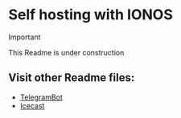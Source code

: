 # Self hosting with IONOS

> [!IMPORTANT]  
> This Readme is under construction

 ## Visit other Readme files:

- [TelegramBot](./scripts/telegramBot/README.md)
- [Icecast](./config/icecast/README.md)

<!-- # Self hosting with IONOS

Welcome to the **Fondomarcador.com**! This repository contains the infrastructure and configurations for setting up a web server and its associated tools. The primary goal of this project is to deploy a robust and functional environment with features like dynamic DNS, SSL certificates, monitoring, and a URL shortener application, using vagrant and ansible.

## Features

- **Dynamic DNS**: Automates the process of updating DNS records with current IP addresses.
- **SSL Certificates**: Secure your domain with SSL certificates.
- **Monitoring**: Preconfigured Grafana dashboards for server status and performance.
- **URL Shortener**: A simple yet powerful URL shortener application.
- **Custom Error Pages**: Includes tailored 401 and 404 error pages.
- **Apache Web Server**: Configured to host multiple sites with SSL support.

---

## Repository Structure

Here’s an overview of the repository structure:

```plaintext
├── ansible
│   ├── hosts
│   ├── sites.yml
│   └── tasks
│       ├── apache.yml
│       ├── dynamic_ip.yml
│       ├── monitoring.yml
│       ├── ssl.yml
│       └── webpages.yml
├── apache2
│   ├── apache2.conf
│   ├── fondomarcador.conf
│   └── webpages
│       ├── index.html
│       ├── logo.png
│       ├── README.md
│       ├── admin
│       │   ├── admin.html
│       │   └── image.png
│       ├── CSS
│       │   ├── admin.css
│       │   ├── errors.css
│       │   ├── index.css
│       │   └── shortener.css
│       ├── errors
│       │   ├── 401.html
│       │   └── 404.php
│       └── shortener
│           ├── get_long_url.sh
│           ├── get_url.sh
│           ├── index.php
│           └── post_txt.sh
├── scripts
│   ├── DDNS-cronjob
│   ├── DynDNS.sh
│   └── grafana
│       ├── apache_exporter.service
│       ├── dashboard.json
│       ├── dashboard.yml
│       ├── datasources.yml
│       ├── grafana.ini
│       └── prometheus.yml
```

> Each folder will contain a specific `README.md` file for detailed explanations. Navigate to the folder and open the respective README for more details.

---

## Getting Started

Follow these steps to set up the environment on your machine:

1. Clone the repository:
   ```bash
   git clone https://github.com/f12-lab/self-hosting-with-ionos
   cd self-hosting-with-ionos
   ```

2. Install the required tools:
   - Vagrant
   - Ansible
   - VirtualBox

3. Start the Vagrant environment:
   ```bash
   vagrant up
   ```

4. Access the web server via the IP or domain configured.

---

## Folder Details

### ansible
Includes Ansible playbooks for provisioning the server.

[More Details](./ansible/)

### apache2
Holds Apache configuration files, hosted webpages, details of the URL shortener functionality, and server performance test results.

[More Details](./apache2/)

### scripts
Automation scripts for dynamic DNS, monitoring, and more. Includes preconfigured Grafana settings:
- **Dashboards**: Visualize Apache metrics like requests per second, server status, and response times.
- **Prometheus Integration**: Collects and stores metrics for efficient monitoring.
- **Exporters**: Configured `apache_exporter` to gather data directly from the web server.

[More Details](./scripts/)

---

## Opening Ports

Inside your router, you need to open ports 80 (HTTP) and 443 (HTTPS) to ensure proper server access and SSL configuration.

![ports image in router](https://github.com/M-L56/self-hosting-with-ionos/blob/12529c1b2710c5347e13eb959e802d787af783f8/images/ports.png)

---

## Contributions

Feel free to contribute to this project. Submit a pull request or open an issue for suggestions and improvements.

---

## License

This project is licensed under the GNU GPLv3 License. See the [LICENSE](./LICENSE) file for details.

---

## Contact

For any questions, reach out at [malutrab63@gmail.com](mailto:malutrab63@gmail.com). -->
